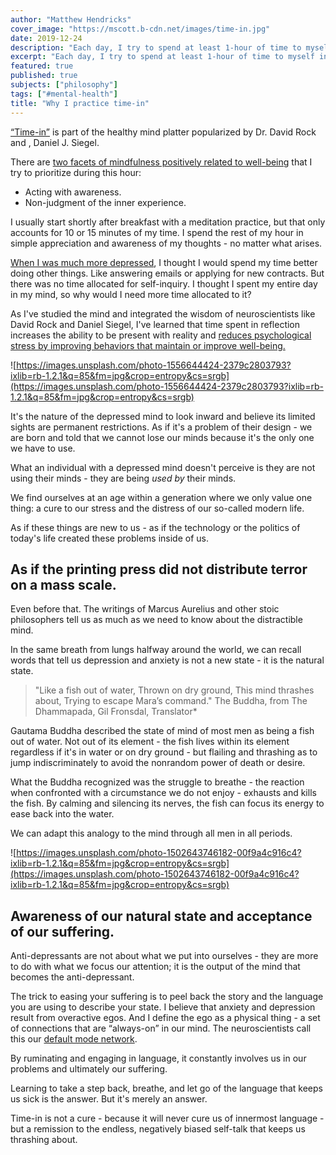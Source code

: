 ```yaml
---
author: "Matthew Hendricks"
cover_image: "https://mscott.b-cdn.net/images/time-in.jpg"
date: 2019-12-24
description: "Each day, I try to spend at least 1-hour of time to myself in moments I've learned to call Time-in."
excerpt: "Each day, I try to spend at least 1-hour of time to myself in moments"
featured: true
published: true
subjects: ["philosophy"]
tags: ["#mental-health"]
title: "Why I practice time-in"
---
```


[“Time-in”](https://davidrock.net/files/02_The_Healthy_Mind_Platter_US.pdf) is part of the healthy mind platter popularized by Dr. David Rock and , Daniel J. Siegel.

There are [two facets of mindfulness positively related to well-being](https://www.sciencedirect.com/science/article/abs/pii/S0191886915005127) that I try to prioritize during this hour:

- Acting with awareness.
- Non-judgment of the inner experience.

I usually start shortly after breakfast with a meditation practice, but that only accounts for 10 or 15 minutes of my time. I spend the rest of my hour in simple appreciation and awareness of my thoughts - no matter what arises.

[When I was much more depressed](https://www.thoughtaboutsolutions.com/the-bus-transfer-i-needed-to-take), I thought I would spend my time better doing other things. Like answering emails or applying for new contracts. But there was no time allocated for self-inquiry. I thought I spent my entire day in my mind, so why would I need more time allocated to it?

As I've studied the mind and integrated the wisdom of neuroscientists like David Rock and Daniel Siegel, I've learned that time spent in reflection increases the ability to be present with reality and [reduces psychological stress by improving behaviors that maintain or improve well-being.](https://www.ncbi.nlm.nih.gov/pmc/articles/PMC4481049/)

![https://images.unsplash.com/photo-1556644424-2379c2803793?ixlib=rb-1.2.1&q=85&fm=jpg&crop=entropy&cs=srgb](https://images.unsplash.com/photo-1556644424-2379c2803793?ixlib=rb-1.2.1&q=85&fm=jpg&crop=entropy&cs=srgb)

It's the nature of the depressed mind to look inward and believe its limited sights are permanent restrictions. As if it's a problem of their design - we are born and told that we cannot lose our minds because it's the only one we have to use.

What an individual with a depressed mind doesn't perceive is they are not using their minds - they are being _used by_ their minds.

We find ourselves at an age within a generation where we only value one thing: a cure to our stress and the distress of our so-called modern life.

As if these things are new to us - as if the technology or the politics of today's life created these problems inside of us.

## As if the printing press did not distribute terror on a mass scale.

Even before that. The writings of Marcus Aurelius and other stoic philosophers tell us as much as we need to know about the distractible mind.

In the same breath from lungs halfway around the world, we can recall words that tell us depression and anxiety is not a new state - it is the natural state.

> "Like a fish out of water, Thrown on dry ground, This mind thrashes about, Trying to escape Mara’s command." The Buddha, from The Dhammapada, Gil Fronsdal, Translator\*

Gautama Buddha described the state of mind of most men as being a fish out of water. Not out of its element - the fish lives within its element regardless if it's in water or on dry ground - but flailing and thrashing as to jump indiscriminately to avoid the nonrandom power of death or desire.

What the Buddha recognized was the struggle to breathe - the reaction when confronted with a circumstance we do not enjoy - exhausts and kills the fish. By calming and silencing its nerves, the fish can focus its energy to ease back into the water.

We can adapt this analogy to the mind through all men in all periods.

![https://images.unsplash.com/photo-1502643746182-00f9a4c916c4?ixlib=rb-1.2.1&q=85&fm=jpg&crop=entropy&cs=srgb](https://images.unsplash.com/photo-1502643746182-00f9a4c916c4?ixlib=rb-1.2.1&q=85&fm=jpg&crop=entropy&cs=srgb)

## Awareness of our natural state and acceptance of our suffering.

Anti-depressants are not about what we put into ourselves - they are more to do with what we focus our attention; it is the output of the mind that becomes the anti-depressant.

The trick to easing your suffering is to peel back the story and the language you are using to describe your state. I believe that anxiety and depression result from overactive egos. And I define the ego as a physical thing - a set of connections that are “always-on” in our mind. The neuroscientists call this our [default mode network](https://www.ncbi.nlm.nih.gov/pmc/articles/PMC2850580/).

By ruminating and engaging in language, it constantly involves us in our problems and ultimately our suffering.

Learning to take a step back, breathe, and let go of the language that keeps us sick is the answer. But it's merely an answer.

Time-in is not a cure - because it will never cure us of innermost language - but a remission to the endless, negatively biased self-talk that keeps us thrashing about.
